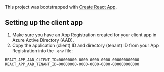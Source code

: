 This project was bootstrapped with [Create React App](https://github.com/facebookincubator/create-react-app).

## Setting up the client app
1. Make sure you have an App Registration created for your client app in Azure Active Directory (AAD).
2. Copy the application (client) ID and directory (tenant) ID from your App Registration into the `.env` file:
```
REACT_APP_AAD_CLIENT_ID=00000000-0000-0000-0000-000000000000
REACT_APP_AAD_TENANT_ID=00000000-0000-0000-0000-000000000000
```
